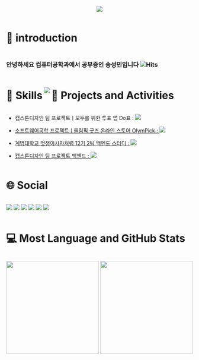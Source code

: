 <p align='center'>
    <img src="https://capsule-render.vercel.app/api?type=waving&color=auto&height=300&section=header&text=Welcome!%20&fontSize=90&animation=fadeIn&fontAlignY=38&desc=This%20Is%20SeongMin's%20GitHub%20Profile!%20&descAlignY=51&descAlign=62"/>
</p>

<h1 style="display: inline-block; vertical-align: middle;">📌 introduction</h1>

### 안녕하세요 컴퓨터공학과에서 공부중인 송성민입니다 ![Hits](https://hits.seeyoufarm.com/api/count/incr/badge.svg?url=https%3A%2F%2Fgithub.com%2Ftjdals4716%2Fhit-counter&count_bg=%2379C83D&title_bg=%23555555&icon=&icon_color=%23E7E7E7&title=hits&edge_flat=false)

<h1 style="display: inline-block; vertical-align: middle;">🚀 Skills</h1>

<img src="https://skillicons.dev/icons?i=c,cs,html,visualstudio,vscode,py,java,spring,idea,eclipse,mysql,gcp,postman,git,github,notion,apple,windows,discord,instagram">

<h1 style="display: inline-block; vertical-align: middle;">📝 Projects and Activities</h1>

 - 캡스톤디자인 팀 프로젝트ㅣ모두를 위한 투표 앱 Do표 : <a href="https://github.com/l0o0lv/Capstone_project.git"><img src="https://img.shields.io/badge/GitHub-100000?style=flat&logo=github&logoColor=white" />

 - 소프트웨어공학 프로젝트ㅣ올림픽 굿즈 온라인 스토어 OlymPick : <a href="https://github.com/tjdals4716/OlymPick.git"><img src="https://img.shields.io/badge/GitHub-100000?style=flat&logo=github&logoColor=white" />

 - 계명대학교 멋쟁이사자처럼 12기 2팀 백엔드 스터디 : <a href="https://github.com/kormk/Lion.git"><img src="https://img.shields.io/badge/GitHub-100000?style=flat&logo=github&logoColor=white" />

 - 캡스톤디자인 팀 프로젝트 백엔드 : <a href="https://github.com/l0o0lv/DoVote-MSA"><img src="https://img.shields.io/badge/GitHub-100000?style=flat&logo=github&logoColor=white" />

<h1 style="display: inline-block; vertical-align: middle;">🌐 Social</h1>

<a href="ssm2053@gmail.com"><img src="https://img.shields.io/badge/gmail-EA4335?style=flat&logo=gmail&logoColor=white" /></a>
<a href="https://www.instagram.com/thdtjdals__/"><img src="https://img.shields.io/badge/Instagram-E4405F?style=flat&logo=instagram&logoColor=white" /></a>
<a href="song47166@naver.com"><img src="https://img.shields.io/badge/naver-03C75A?style=flat&logo=naver&logoColor=white" /></a>
<a href="https://velog.io/@ssm2053/posts"><img src="https://img.shields.io/badge/velog-298D46?style=flat&logo=velog&logoColor=white" /></a>
<a href="https://github.com/tjdals4716"><img src="https://img.shields.io/badge/GitHub-100000?style=flat&logo=github&logoColor=white" /></a>
<a href="https://fuschia-king-eb9.notion.site/e03976e15dc642e1a9729d770cae6062?pvs=4"><img src="https://img.shields.io/badge/notion-000000?style=flat&logo=notion&logoColor=white" /></a>

<h1 style="display: inline-block; vertical-align: middle;">💻 Most Language and GitHub Stats</h1>

<img src="https://github-readme-stats.vercel.app/api/top-langs/?username=tjdals4716&theme=tokyonight" height = "250px"> <img src="https://github-readme-stats.vercel.app/api?username=tjdals4716&rank_icon=github&theme=tokyonight" height = "250px">

<!--
**tjdals4716/tjdals4716** is a ✨ _special_ ✨ repository because its `README.md` (this file) appears on your GitHub profile.

Here are some ideas to get you started:

- 🔭 I’m currently working on ...
- 🌱 I’m currently learning ...
- 👯 I’m looking to collaborate on ...
- 🤔 I’m looking for help with ...
- 💬 Ask me about ...
- 📫 How to reach me: ...
- 😄 Pronouns: ...
- ⚡ Fun fact: ...
-->

